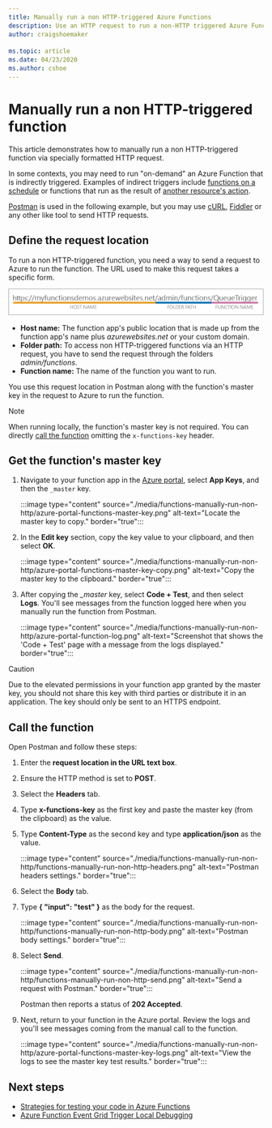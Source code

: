 ```yaml
---
title: Manually run a non HTTP-triggered Azure Functions
description: Use an HTTP request to run a non-HTTP triggered Azure Functions
author: craigshoemaker

ms.topic: article
ms.date: 04/23/2020
ms.author: cshoe
---
```


# Manually run a non HTTP-triggered function

This article demonstrates how to manually run a non HTTP-triggered function via specially formatted HTTP request.

In some contexts, you may need to run "on-demand" an Azure Function that is indirectly triggered.  Examples of indirect triggers include [functions on a schedule](./functions-create-scheduled-function.md) or functions that run as the result of [another resource's action](./functions-create-storage-blob-triggered-function.md). 

[Postman](https://www.getpostman.com/) is used in the following example, but you may use [cURL](https://curl.haxx.se/), [Fiddler](https://www.telerik.com/fiddler) or any other like tool to send HTTP requests.

## Define the request location

To run a non HTTP-triggered function, you need a way to send a request to Azure to run the function. The URL used to make this request takes a specific form.

![Define the request location: host name + folder path + function name](./media/functions-manually-run-non-http/azure-functions-admin-url-anatomy.png)

- **Host name:** The function app's public location that is made up from the function app's name plus *azurewebsites.net* or your custom domain.
- **Folder path:** To access non HTTP-triggered functions via an HTTP request, you have to send the request through the folders *admin/functions*.
- **Function name:** The name of the function you want to run.

You use this request location in Postman along with the function's master key in the request to Azure to run the function.

> [!NOTE]
> When running locally, the function's master key is not required. You can directly [call the function](#call-the-function) omitting the `x-functions-key` header.

## Get the function's master key

1. Navigate to your function app in the [Azure portal](https://portal.azure.com), select **App Keys**, and then the `_master` key. 

    :::image type="content" source="./media/functions-manually-run-non-http/azure-portal-functions-master-key.png" alt-text="Locate the master key to copy." border="true":::

1. In the **Edit key** section, copy the key value to your clipboard, and then select **OK**.

    :::image type="content" source="./media/functions-manually-run-non-http/azure-portal-functions-master-key-copy.png" alt-text="Copy the master key to the clipboard." border="true":::

1. After copying the *_master* key, select **Code + Test**, and then select **Logs**. You'll see messages from the function logged here when you manually run the function from Postman.

    :::image type="content" source="./media/functions-manually-run-non-http/azure-portal-function-log.png" alt-text="Screenshot that shows the 'Code + Test' page with a message from the logs displayed." border="true":::

> [!CAUTION]  
> Due to the elevated permissions in your function app granted by the master key, you should not share this key with third parties or distribute it in an application. The key should only be sent to an HTTPS endpoint.

## Call the function

Open Postman and follow these steps:

1. Enter the **request location in the URL text box**.
1. Ensure the HTTP method is set to **POST**.
1. Select the **Headers** tab.
1. Type **x-functions-key** as the first key and paste the master key (from the clipboard) as the value.
1. Type **Content-Type** as the second key and type **application/json** as the value.

    :::image type="content" source="./media/functions-manually-run-non-http/functions-manually-run-non-http-headers.png" alt-text="Postman headers settings." border="true":::

1. Select the **Body** tab.
1. Type **{ "input": "test" }** as the body for the request.

    :::image type="content" source="./media/functions-manually-run-non-http/functions-manually-run-non-http-body.png" alt-text="Postman body settings." border="true":::

1. Select **Send**.
        
    :::image type="content" source="./media/functions-manually-run-non-http/functions-manually-run-non-http-send.png" alt-text="Send a request with Postman." border="true":::

    Postman then reports a status of **202 Accepted**.

1. Next, return to your function in the Azure portal. Review the logs and you'll see messages coming from the manual call to the function.

    :::image type="content" source="./media/functions-manually-run-non-http/azure-portal-functions-master-key-logs.png" alt-text="View the logs to see the master key test results." border="true":::

## Next steps

- [Strategies for testing your code in Azure Functions](./functions-test-a-function.md)
- [Azure Function Event Grid Trigger Local Debugging](./functions-debug-event-grid-trigger-local.md)

